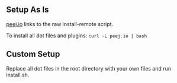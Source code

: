 ## Setup As Is
[peej.io](http://peej.io) links to the raw install-remote script.

To install all dot files and plugins: `curl -L peej.io | bash`

## Custom Setup
Replace all dot files in the root directory with your own files and run install.sh.
